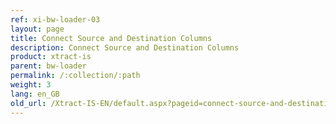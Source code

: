 ```yaml
---
ref: xi-bw-loader-03
layout: page
title: Connect Source and Destination Columns
description: Connect Source and Destination Columns
product: xtract-is
parent: bw-loader
permalink: /:collection/:path
weight: 3
lang: en_GB
old_url: /Xtract-IS-EN/default.aspx?pageid=connect-source-and-destination-columns
---
```

